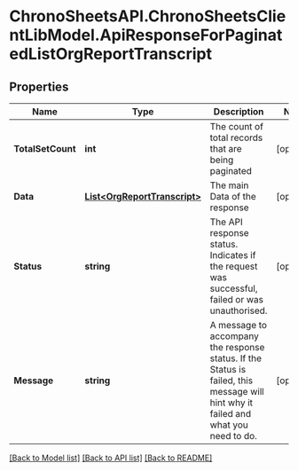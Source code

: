 
# ChronoSheetsAPI.ChronoSheetsClientLibModel.ApiResponseForPaginatedListOrgReportTranscript

## Properties

Name | Type | Description | Notes
------------ | ------------- | ------------- | -------------
**TotalSetCount** | **int** | The count of total records that are being paginated | [optional] 
**Data** | [**List&lt;OrgReportTranscript&gt;**](OrgReportTranscript.md) | The main Data of the response | [optional] 
**Status** | **string** | The API response status. Indicates if the request was successful, failed or was unauthorised. | [optional] 
**Message** | **string** | A message to accompany the response status.  If the Status is failed, this message will hint why it failed and what you need to do. | [optional] 

[[Back to Model list]](../README.md#documentation-for-models)
[[Back to API list]](../README.md#documentation-for-api-endpoints)
[[Back to README]](../README.md)

